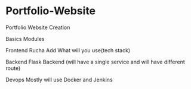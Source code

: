 # Portfolio-Website
Portfolio Website Creation 



Basics 
Modules 

Frontend 
Rucha Add What will you use(tech stack) 

Backend
Flask Backend (will have a single service and will have different route)

Devops
Mostly will use Docker and Jenkins
